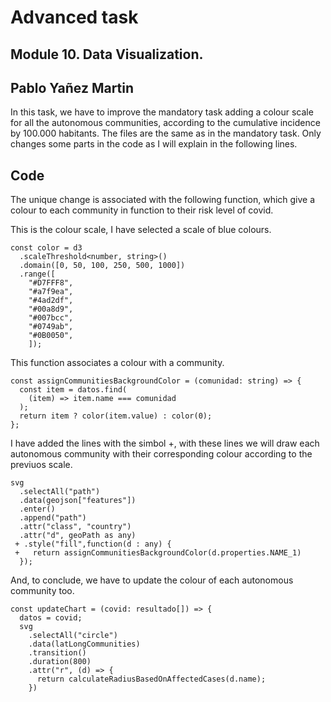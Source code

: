# Advanced task

## Module 10. Data Visualization.

## Pablo Yañez Martin

In this task, we have to improve the mandatory task adding a colour scale for all the autonomous communities, according to the cumulative incidence by 100.000 habitants. 
The files are the same as in the mandatory task. Only changes some parts in the code as I will explain in the following lines.

## Code
The unique change is associated with the following function, which give a colour to each community in function to their risk level of covid.

This is the colour scale, I have selected a scale of blue colours.
```
const color = d3
  .scaleThreshold<number, string>()
  .domain([0, 50, 100, 250, 500, 1000])
  .range([
    "#D7FFF8",
    "#a7f9ea",
    "#4ad2df",
    "#00a8d9",
    "#007bcc",
    "#0749ab",
    "#0B0050",
    ]);
```

This function associates a colour with a community.
````
const assignCommunitiesBackgroundColor = (comunidad: string) => {
  const item = datos.find(
    (item) => item.name === comunidad
  );
  return item ? color(item.value) : color(0);
};
````

I have added the lines with the simbol +, with these lines we will draw each autonomous community with their corresponding colour according to the previuos scale.

```
svg
  .selectAll("path")
  .data(geojson["features"])
  .enter()
  .append("path")
  .attr("class", "country")
  .attr("d", geoPath as any)
 + .style("fill",function(d : any) {
 +   return assignCommunitiesBackgroundColor(d.properties.NAME_1)
  });
```
And, to conclude, we have to update the colour of each autonomous community too.
```
const updateChart = (covid: resultado[]) => {
  datos = covid;
  svg
    .selectAll("circle")
    .data(latLongCommunities)
    .transition()
    .duration(800)
    .attr("r", (d) => {
      return calculateRadiusBasedOnAffectedCases(d.name);
    })
